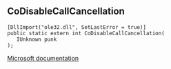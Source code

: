 ## CoDisableCallCancellation

```
[DllImport("ole32.dll", SetLastError = true)]
public static extern int CoDisableCallCancellation(
   IUnknown punk
);
```

[Microsoft documentation](https://docs.microsoft.com/en-us/windows/win32/api/combaseapi/nf-combaseapi-codisablecallcancellation)
